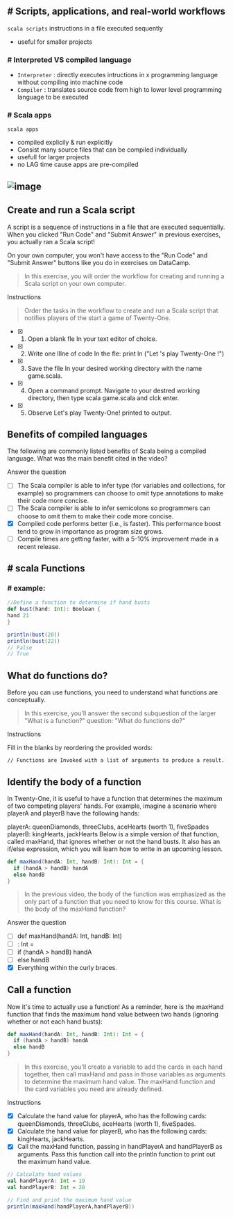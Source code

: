 ## # Scripts, applications, and real-world workflows

`scala scripts` instructions in a file executed sequently
- useful for smaller projects

### # Interpreted VS compiled language

- `Interpreter` : directly executes intructions in x programming language without compiling into machine code
- `Compiler` : translates source code from high to lower level programming language to be executed 
### # Scala apps

`scala apps`
- compiled explicily & run explicitly
- Consist many source files that can be compiled individually
- usefull for larger projects
- no LAG time cause apps are pre-compiled
 
![image](https://user-images.githubusercontent.com/51888893/203329478-9d0ba899-a03e-480d-a976-27774bec6410.png)
---
## Create and run a Scala script

A script is a sequence of instructions in a file that are executed sequentially. When you clicked "Run Code" and "Submit Answer" in previous exercises, you actually ran a Scala script!

On your own computer, you won't have access to the "Run Code" and "Submit Answer" buttons like you do in exercises on DataCamp.

> In this exercise, you will order the workflow for creating and running a Scala script on your own computer.

Instructions
> Order the tasks in the workflow to create and run a Scala script that notifies players of the start a game of Twenty-One.

- [x] 1. Open a blank fle In your text editor of cholce.
  
- [x] 2. Write one lIlne of code In the fle: print ln ("Let 's play Twenty-One !")
  
- [x] 3. Save the file In your desired working directory with the name game.scala.
  
- [x] 4. Open a command prompt. Navigate to your destred working directory, then
     type scala game.scala and clck enter.
     
- [x] 5. Observe Let's play Twenty-One! printed to output.
## Benefits of compiled languages

The following are commonly listed benefits of Scala being a compiled language. What was the main benefit cited in the video?

Answer the question

- [ ] The Scala compiler is able to infer type (for variables and collections, for example) so programmers can choose to omit type annotations to make their code more concise.
- [ ] The Scala compiler is able to infer semicolons so programmers can choose to omit them to make their code more concise.
- [x] Compiled code performs better (i.e., is faster). This performance boost tend to grow in importance as program size grows.
- [ ] Compile times are getting faster, with a 5-10% improvement made in a recent release.
## # scala Functions

### # example:
```scala
//Define a function to determine if hand busts
def bust(hand: Int): Boolean {
hand 21
}

println(bust(20))
println(bust(22))
// False
// True
```
## What do functions do?

Before you can use functions, you need to understand what functions are conceptually.

> In this exercise, you'll answer the second subquestion of the larger "What is a function?" question: "What do functions do?"

Instructions

Fill in the blanks by reordering the provided words:
```
// Functions are Invoked with a list of arguments to produce a result.
```
## Identify the body of a function

In Twenty-One, it is useful to have a function that determines the maximum of two competing players' hands. For example, imagine a scenario where playerA and playerB have the following hands:

playerA: queenDiamonds, threeClubs, aceHearts (worth 1), fiveSpades
playerB: kingHearts, jackHearts
Below is a simple version of that function, called maxHand, that ignores whether or not the hand busts. It also has an if/else expression, which you will learn how to write in an upcoming lesson.
```scala
def maxHand(handA: Int, handB: Int): Int = {
  if (handA > handB) handA
  else handB
}
```
> In the previous video, the body of the function was emphasized as the only part of a function that you need to know for this course. What is the body of the     maxHand function?

Answer the question
- [ ] def maxHand(handA: Int, handB: Int)
- [ ] : Int =
- [ ] if (handA > handB) handA
- [ ] else handB
- [x] Everything within the curly braces.
## Call a function

Now it's time to actually use a function! As a reminder, here is the maxHand function that finds the maximum hand value between two hands (ignoring whether or not each hand busts):
```scala
def maxHand(handA: Int, handB: Int): Int = {
  if (handA > handB) handA
  else handB
}
```
> In this exercise, you'll create a variable to add the cards in each hand together, then call maxHand and pass in those variables as arguments to determine the maximum hand value. The maxHand function and the card variables you need are already defined.

Instructions
- [x] Calculate the hand value for playerA, who has the following cards: queenDiamonds, threeClubs, aceHearts (worth 1), fiveSpades.
- [x] Calculate the hand value for playerB, who has the following cards: kingHearts, jackHearts.
- [x] Call the maxHand function, passing in handPlayerA and handPlayerB as arguments. Pass this function call into the println function to print out the maximum hand value.
```scala
// Calculate hand values
val handPlayerA: Int = 19
val handPlayerB: Int = 20

// Find and print the maximum hand value
println(maxHand(handPlayerA,handPlayerB))
```
